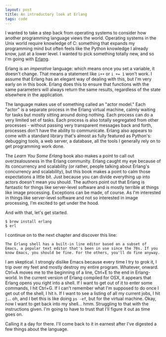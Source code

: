 ```yaml
---
layout: post
title: An introductory look at Erlang
tags: code
---
```


I wanted to take a step back from operating systems to consider how another programming language views the world. Operating systems in the Unix world require knowledge of C: something that expands my programming mind but often feels like the Python knowledge I already know, just at a lower level. I wanted to pick something totally new, and so I'm going with [Erlang](http://learnyousomeerlang.com/).

Erlang is an _imperative_ language: which means once you set a variable, it doesn't change. That means a statement like `i++` or `i += 1` won't work. I assume that Erlang has an elegant way of dealing with this, but I'm very early on in this book. Erlang does this to ensure that functions with the same parameters will always return the same results, regardless of the state elsewhere in the application. 

The language makes use of something called an "actor model." Each "actor" is a separate process in the Erlang virtual machine, calmly waiting for tasks but mostly sitting around doing nothing. Each process can do a very limited set of tasks. Each process is also totally segregated from other processes - without passing very transparent messages back and forth, processes don't have the ability to communicate. Erlang also appears to come with a standard library that's almost as fully featured as Python's: debugging tools, a web server, a database, all the tools I generally rely on to get programming work done. 

The _Learn You Some Erlang_ book also makes a point to call out overzealousness in the Erlang community. Erlang caught my eye because of its concurrency and scalability (or rather, people talking about Erlang's concurrency and scalability), but this book makes a point to calm those expectations a little bit. Just because you can divide everything up into actors doesn't mean you should. The authors point out that Erlang is fantastic for things like server-level software and is mostly terrible at things like image processing. Exceptions can be made, of course. As I'm interested in things like server-level software and not so interested in image processing, I'm excited to get under the hood. 

And with that, let's get started.

	$ brew install erlang
	$ erl

I continue on to the next chapter and discover this line:

	The Erlang shell has a built-in line editor based on a subset of Emacs, a popular text editor that's been in use since the 70s. If you know Emacs, you should be fine. For the others, you'll do fine anyway.

I am skeptical. I strongly dislike Emacs because every time I try to grok it, I trip over my feet and mostly destroy my entire program. Whatever, onward. Ctrl+A moves me to the beginning of a line, Ctrl+E to the end in Erlang-world. In the current version of Erlang compiled for OSX, it appears that Erlang opens you right into a shell. If I want to get out of it to enter some commands, I hit Ctrl+G. If I can't remember what I'm supposed to do once I get out of the shell, I hit `h`. If I want to see a listing of all my current jobs, I hit `j`... oh, and I bet this is like doing `ps -ef`, but for the virtual machine. Okay, now I want to get back into my shell... hmm. Struggling to that with the instructions given. I'm going to have to trust that I'll figure it out as time goes on. 

Calling it a day for there. I'll come back to it in earnest after I've digested a few things about the language.